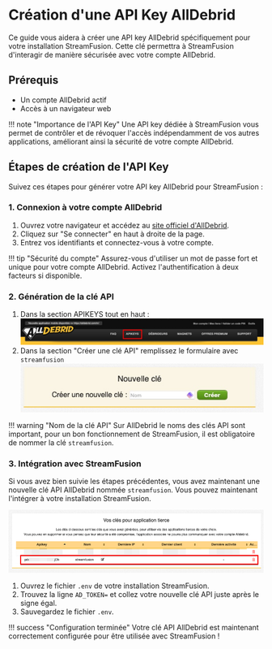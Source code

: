 # Création d'une API Key AllDebrid

Ce guide vous aidera à créer une API key AllDebrid spécifiquement pour votre installation StreamFusion. Cette clé permettra à StreamFusion d'interagir de manière sécurisée avec votre compte AllDebrid.

## Prérequis

- Un compte AllDebrid actif
- Accès à un navigateur web

!!! note "Importance de l'API Key"
    Une API key dédiée à StreamFusion vous permet de contrôler et de révoquer l'accès indépendamment de vos autres applications, améliorant ainsi la sécurité de votre compte AllDebrid.

## Étapes de création de l'API Key

Suivez ces étapes pour générer votre API key AllDebrid pour StreamFusion :

### 1. Connexion à votre compte AllDebrid

1. Ouvrez votre navigateur et accédez au [site officiel d'AllDebrid](https://alldebrid.com/).
2. Cliquez sur "Se connecter" en haut à droite de la page.
3. Entrez vos identifiants et connectez-vous à votre compte.

!!! tip "Sécurité du compte"
    Assurez-vous d'utiliser un mot de passe fort et unique pour votre compte AllDebrid. Activez l'authentification à deux facteurs si disponible.

### 2. Génération de la clé API

1. Dans la section APIKEYS tout en haut :
![APIKEYS](./images/image-n0vw4-26-09-2024.jpg)
2. Dans la section "Créer une clé API" remplissez le formulaire avec `streamfusion`
![Créer une clé API](./images/image-a27gm-26-09-2024.png)

!!! warning "Nom de la clé API"
    Sur AllDebrid le noms des clés API sont important, pour un bon fonctionnement de StreamFusion, il est obligatoire de nommer la clé `streamfusion`.

### 3. Intégration avec StreamFusion

Si vous avez bien suivie les étapes précédentes, vous avez maintenant une nouvelle clé API AllDebrid nommée `streamfusion`. Vous pouvez maintenant l'intégrer à votre installation StreamFusion.

![Clé API](./images/image-lwthq-26-09-2024.png)

1. Ouvrez le fichier `.env` de votre installation StreamFusion.
2. Trouvez la ligne `AD_TOKEN=` et collez votre nouvelle clé API juste après le signe égal.
3. Sauvegardez le fichier `.env`.

!!! success "Configuration terminée"
    Votre clé API AllDebrid est maintenant correctement configurée pour être utilisée avec StreamFusion !